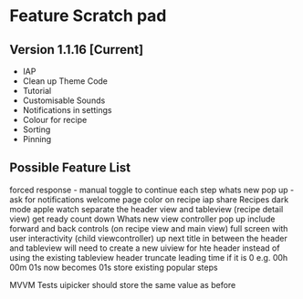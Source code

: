 #  Feature Scratch pad

## Version 1.1.16 [Current]
- IAP
- Clean up Theme Code
- Tutorial
- Customisable Sounds
- Notifications in settings
- Colour for recipe
- Sorting
- Pinning

## Possible Feature List
forced response - manual toggle to continue each step
whats new pop up - ask for notifications
welcome page
color on recipe
iap
share Recipes
dark mode
apple watch
separate the header view and tableview (recipe detail view)
get ready count down
Whats new view controller pop up
include forward and back controls (on recipe view and main view)
full screen with user interactivity (child viewcontroller)
up next title in between the header and tableview will need to create a new uiview for hte header instead of using the existing tableview header
truncate leading time if it is 0 e.g. 00h 00m 01s now becomes 01s 
store existing popular steps

MVVM
Tests
uipicker should store the same value as before

